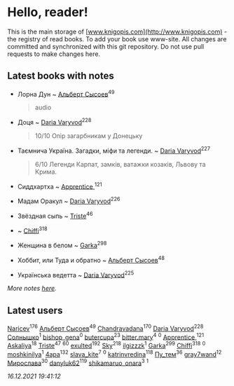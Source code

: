 # Hello, reader!
This is the main storage of [www.knigopis.com](http://www.knigopis.com) - the registry of read books.
To add your book use www-site. All changes are committed and synchronized with this git repository.
Do not use pull requests to make changes here.


## Latest books with notes
* Лорна Дун ~ [Альберт Сысоев](users/474/47446642-vkontakte)<sup>49</sup>
    > audio

* Доця ~ [Daria Varyvod](users/829/829893410524253-facebook)<sup>228</sup>
    > 10/10 Опір загарбникам у Донецьку

* Таємнича Україна. Загадки, міфи та легенди. ~ [Daria Varyvod](users/829/829893410524253-facebook)<sup>227</sup>
    > 6/10 Легенди Карпат, замків, ватажки козаків, Львову та Крима.

* Сиддхартха ~ [Apprentice ](users/528/52821952-vkontakte)<sup>121</sup>

* Мадам Оракул ~ [Daria Varyvod](users/829/829893410524253-facebook)<sup>226</sup>

* Звёздная сыпь ~ [Triste](users/517/5175580462988229760-mailru)<sup>46</sup>

*  ~ [Chiffi](users/105/105831994080785626680-google)<sup>318</sup>

* Женщина в белом ~ [Garka](users/115/115753719718250012620-google)<sup>298</sup>

* Хоббит, или Туда и обратно ~ [Альберт Сысоев](users/474/47446642-vkontakte)<sup>48</sup>

* Українська ведетта ~ [Daria Varyvod](users/829/829893410524253-facebook)<sup>225</sup>


_More notes [here](latest_books_with_notes.md)._


## Latest users
[Naricev](users/107/107090515204537133928-google)<sup>176</sup> 
[Альберт Сысоев](users/474/47446642-vkontakte)<sup>49</sup> 
[Chandravadana](users/105/105866022348292919948-google)<sup>170</sup> 
[Daria Varyvod](users/829/829893410524253-facebook)<sup>228</sup> 
[Солнышко](users/142/142331349-vkontakte)<sup>1</sup> 
[bishop_gena](users/223/223133377-vkontakte)<sup>0</sup> 
[butercupa](users/193/193697993-vkontakte)<sup>23</sup> 
[bitter.mary](users/108/108890810412612634449-google)<sup>4</sup> 
[](users/103/103707808693711714462-google)<sup>0</sup> 
[Apprentice ](users/528/52821952-vkontakte)<sup>121</sup> 
[Askaliya](users/326/326783541-vkontakte)<sup>18</sup> 
[Triste](users/517/5175580462988229760-mailru)<sup>47</sup> 
[](users/153/1537586159620888-facebook)<sup>60</sup> 
[exulted](users/100/100599204551896265722-google)<sup>192</sup> 
[Sky](users/118/118049897850017649660-googleplus)<sup>218</sup> 
[ilgizzzk](users/150/150371197-vkontakte)<sup>1</sup> 
[Garka](users/115/115753719718250012620-google)<sup>299</sup> 
[Chiffi](users/105/105831994080785626680-google)<sup>318</sup> 
[](users/100/100447278595804083446-google)<sup>0</sup> 
[moshkinilya](users/827/82783120-yandex)<sup>1</sup> 
[4apa](users/117/117392596378069249667-google)<sup>132</sup> 
[slava_kite](users/134/134671934-vkontakte)<sup>7</sup> 
[](users/113/113482047499020131819-google)<sup>0</sup> 
[katrinvredina](users/233/2336755-vkontakte)<sup>118</sup> 
[Пу_тем](users/344/3448154788585127-facebook)<sup>36</sup> 
[gray7wand](users/110/110080946273609412257-google)<sup>12</sup> 
[Мирослава](users/106/106107989792957993574-google)<sup>30</sup> 
[danyluk62](users/374/374149854-vkontakte)<sup>119</sup> 
[shikamaruo_onara](users/569/569209044-vkontakte)<sup>3</sup> 
[](users/640/640645950464440-facebook)<sup>1</sup> 


_16.12.2021 19:41:12_
